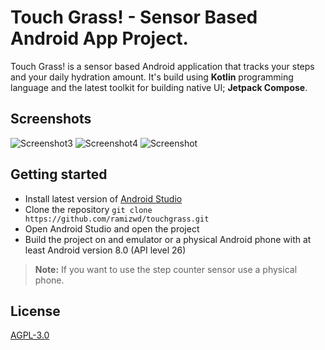 # Touch Grass! - Sensor Based Android App Project.

Touch Grass! is a sensor based Android application that tracks your steps and your daily hydration amount. It's 
build using **Kotlin** programming language and the latest toolkit for building native UI; **Jetpack Compose**.

## Screenshots
![Screenshot3](https://user-images.githubusercontent.com/63073421/196072780-4a308d28-9523-4f0b-b2f6-445970a12853.jpg)
![Screenshot4](https://user-images.githubusercontent.com/63073421/196072784-5af08b94-914c-4950-93b5-8a66f5f02182.jpg)
![Screenshot](https://user-images.githubusercontent.com/63073421/196072788-5a09a43f-3697-43b3-98d2-0e354035509e.jpg)

## Getting started
- Install latest version of [Android Studio](https://developer.android.com/studio)
- Clone the repository
```git clone https://github.com/ramizwd/touchgrass.git```
- Open Android Studio and open the project
- Build the project on and emulator or a physical Android phone with at least Android version 8.0 (API level 26)
> **Note:** If you want to use the step counter sensor use a physical phone.

## License
[AGPL-3.0](https://www.gnu.org/licenses/agpl-3.0.en.html)
